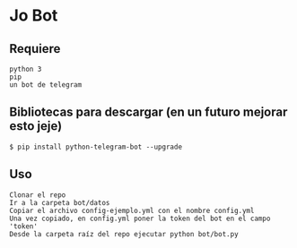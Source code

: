 # Jo Bot

## Requiere
    
    python 3
    pip
    un bot de telegram

## Bibliotecas para descargar (en un futuro mejorar esto jeje)

    $ pip install python-telegram-bot --upgrade

## Uso

    Clonar el repo
    Ir a la carpeta bot/datos
    Copiar el archivo config-ejemplo.yml con el nombre config.yml
    Una vez copiado, en config.yml poner la token del bot en el campo 'token'
    Desde la carpeta raíz del repo ejecutar python bot/bot.py